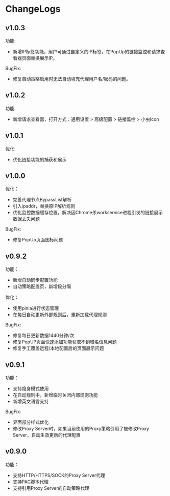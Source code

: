 # ChangeLogs

## v1.0.3

功能:

- 新增IP标签功能，用户可通过自定义的IP标签，在PopUp的链接监控和请求查看器页面替换展示IP。

BugFix:

- 修复自动策略启用时无法自动填充代理用户名/密码的问题。

## v1.0.2

功能:

- 新增请求查看器，打开方式：通用设置 > 高级配置 > 链接监控 > 小虫Icon

## v1.0.1

优化:

- 优化链接功能的捕获和展示

## v1.0.0

优化：

- 完善代理节点BypassList解析
- 引入ipaddr，替换原IP解析规则
- 优化监控数据缓存位置，解决因Chrome杀workservice进程引发的链接展示数据丢失问题

BugFix:

- 修复PopUp页面图标问题

## v0.9.2

功能：

- 新增自动同步配置功能
- 自动策略配置页，新增段分隔

优化：

- 使用pinia进行状态管理
- 在每日自动更新外部规则后，重新加载代理规则

BugFix:

- 修复每日更新数据1440分钟/次
- 修复PopUP页面快速添加功能获取不到域名信息问题
- 修复手工覆盖远程/本地配置后的页面展示问题

## v0.9.1

功能：

- 支持隐身模式使用
- 在自动规则中，新增临时关闭内部规则功能
- 新增英文语言支持

BugFix:

- 界面部分样式优化
- 修改Proxy Server时，如果当前使用的Proxy策略引用了被修改Proxy Server，自动生效更新的代理配置

## v0.9.0

功能：

- 支持HTTP/HTTPS/SOCK的Proxy Server代理
- 支持PAC脚本代理
- 支持引用Proxy Server的自动策略代理
